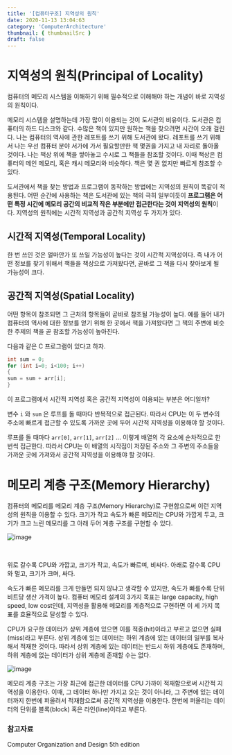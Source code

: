 ```yaml
---
title: '[컴퓨터구조] 지역성의 원칙'
date: 2020-11-13 13:04:63
category: 'ComputerArchitecture'
thumbnail: { thumbnailSrc }
draft: false
---
```


# 지역성의 원칙(Principal of Locality)

컴퓨터의 메모리 시스템을 이해하기 위해 필수적으로 이해해야 하는 개념이 바로 지역성의 원칙이다.

메모리 시스템을 설명하는데 가장 많이 이용되는 것이 도서관의 비유이다. 도서관은 컴퓨터의 하드 디스크와 같다. 수많은 책이 있지만 원하는 책을 찾으려면 시간이 오래 걸린다.
나는 컴퓨터의 역사에 관한 레포트를 쓰기 위해 도서관에 왔다. 레포트를 쓰기 위해서 나는 우선 컴퓨터 분야 서가에 가서 필요할만한 책 몇권을 가지고 내 자리로 돌아올 것이다.
나는 책상 위에 책을 쌓아놓고 수시로 그 책들을 참조할 것이다. 이때 책상은 컴퓨터의 메인 메모리, 혹은 캐시 메모리와 비슷하다. 책은 몇 권 없지만 빠르게 참조할 수 있다.

도서관에서 책을 찾는 방법과 프로그램이 동작하는 방법에는 지역성의 원칙이 똑같이 적용된다. 어떤 순간에 사용하는 책은 도서관에 있는 책의 극히 일부이듯이 **프로그램은 어떤 특정 시간에 메모리 공간의 비교적 작은 부분에만 접근한다는 것이 지역성의 원칙**이다.
지역성의 원칙에는 시간적 지역성과 공간적 지역성 두 가지가 있다.

## 시간적 지역성(Temporal Locality)
한 번 쓰인 것은 얼마안가 또 쓰일 가능성이 높다는 것이 시간적 지역성이다. 즉 내가 어떤 정보를 찾기 위해서 책들을 책상으로 가져왔다면, 곧바로 그 책을 다시 찾아보게 될 가능성이 크다.

## 공간적 지역성(Spatial Locality)
어떤 항목이 참조되면 그 근처의 항목들이 곧바로 참조될 가능성이 높다. 예를 들어 내가 컴퓨터의 역사에 대한 정보를 얻기 위해 한 곳에서 책을 가져왔다면 그 책의 주변에 비슷한 주제의 책을 곧 참조할 가능성이 높아진다.

다음과 같은 C 프로그램이 있다고 하자.
```C
int sum = 0;
for (int i=0; i<100; i++)
{
sum = sum + arr[i];
}
```

이 프로그램에서 시간적 지역성 혹은 공간적 지역성이 이용되는 부분은 어디일까?

변수 `i` 와 `sum` 은 루프를 돌 때마다 반복적으로 접근된다. 따라서 CPU는 이 두 변수의 주소에 빠르게 접근할 수 있도록 가까운 곳에 두어 시간적 지역성을 이용해야 할 것이다.

루프를 돌 때마다 `arr[0]`, `arr[1]`, `arr[2]` ... 이렇게 배열의 각 요소에 순차적으로 한 번씩 접근한다. 따라서 CPU는 이 배열의 시작점이 저장된 주소와 그 주변의 주소들을 가까운 곳에 가져와서 공간적 지역성을 이용해야 할 것이다.

# 메모리 계층 구조(Memory Hierarchy)

컴퓨터의 메모리를 메모리 계층 구조(Memory Hierarchy)로 구현함으로써 이런 지역성의 원칙을 이용할 수 있다. 크기가 작고 속도가 빠른 메모리는 CPU와 가깝게 두고, 크기가 크고 느린 메모리를 그 아래 두어 계층 구조를 구현할 수 있다.

![image](https://img1.daumcdn.net/thumb/R1280x0/?scode=mtistory2&fname=https%3A%2F%2Fblog.kakaocdn.net%2Fdn%2F5MhD7%2FbtqRL4qjsHx%2F0UkUQmaZyqkUgFJY7Khk71%2Fimg.png)

<br/>

위로 갈수록 CPU와 가깝고, 크기가 작고, 속도가 빠르며, 비싸다. 아래로 갈수록 CPU와 멀고, 크기가 크며, 싸다.

속도가 빠른 메모리를 크게 만들면 되지 않냐고 생각할 수 있지만, 속도가 빠를수록 단위 비트당 생산 가격이 높다. 컴퓨터 메모리 설계의 3가지 목표는 large capacity, high speed, low cost인데, 지역성을 활용해 메모리를 계층적으로 구현하면 이 세 가지 목표를 효율적으로 달성할 수 있다.

CPU가 요구한 데이터가 상위 계층에 있으면 이를 적중(hit)이라고 부르고 없으면 실패(miss)라고 부른다. 상위 계층에 있는 데이터는 하위 계층에 있는 데이터의 일부를 복사해서 적재한 것이다. 따라서 상위 계층에 있는 데이터는 반드시 하위 계층에도 존재하며, 하위 계층에 없는 데이터가 상위 계층에 존재할 수는 없다.

![image](https://img1.daumcdn.net/thumb/R1280x0/?scode=mtistory2&fname=https%3A%2F%2Fblog.kakaocdn.net%2Fdn%2FuBN98%2FbtqN8Y0Mkxy%2FcXKfipGodpdrsoJKdukme0%2Fimg.jpg)

메모리 계층 구조는 가장 최근에 접근한 데이터를 CPU 가까이 적재함으로써 시간적 지역성을 이용한다. 이때, 그 데이터 하나만 가지고 오는 것이 아니라, 그 주변에 있는 데이터까지 한번에 퍼올려서 적재함으로써 공간적 지역성을 이용한다. 한번에 퍼올리는 데이터의 단위를 블록(block) 혹은 라인(line)이라고 부른다.

### 참고자료

Computer Organization and Design 5th edition